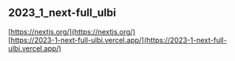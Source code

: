 ## 2023_1_next-full_ulbi
[https://nextjs.org/](https://nextjs.org/)<br>
[https://2023-1-next-full-ulbi.vercel.app/](https://2023-1-next-full-ulbi.vercel.app/)



